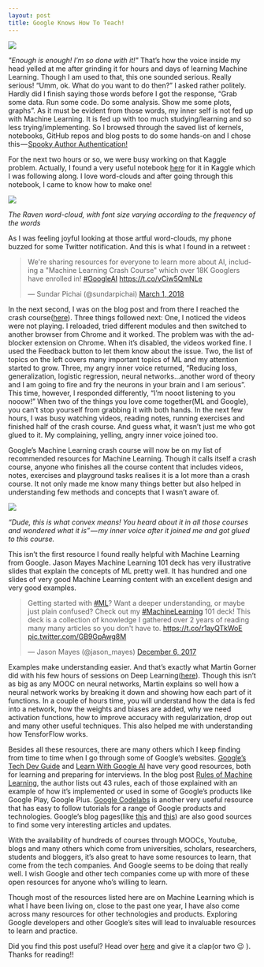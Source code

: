 ```yaml
---
layout: post
title: Google Knows How To Teach!
---
```

![](https://cdn-images-1.medium.com/max/1000/1*TU0hbeyL3e90dJ6PL1r5SA.png?raw=true)

 _"Enough is enough! I’m so done with it!"_ That’s how the voice inside my head yelled at me after grinding it for hours and days of learning Machine Learning. Though I am used to that, this one sounded serious. Really serious! “Umm, ok. What do you want to do then?” I asked rather politely.  <!--break-->Hardly did I finish saying those words before I got the response, “Grab some data. Run some code. Do some analysis. Show me some plots, graphs”. As it must be evident from those words, my inner self is not fed up with Machine Learning. It is fed up with too much studying/learning and so less trying/implementing. So I browsed through the saved list of kernels, notebooks, GitHub repos and blog posts to do some hands-on and I chose this — [Spooky Author Authentication!](https://www.kaggle.com/c/spooky-author-identification)  

 For the next two hours or so, we were busy working on that Kaggle problem. Actually, I found a very useful notebook [here](https://www.kaggle.com/arthurtok/spooky-nlp-and-topic-modelling-tutorial) for it in Kaggle which I was following along. I love word-clouds and after going through this notebook, I came to know how to make one!  

![](https://cdn-images-1.medium.com/max/1200/1*bA7Hw37OV4fjNIadj6XciQ.jpeg)
<p class="caption"><i>The Raven word-cloud, with font size varying according to the frequency of the words</i></p>

As I was feeling joyful looking at those artful word-clouds, my phone buzzed for some Twitter notification. And this is what I found in a retweet :
<blockquote class="twitter-tweet" data-lang="en"><p lang="en" dir="ltr">We&#39;re sharing resources for everyone to learn more about AI, including a &quot;Machine Learning Crash Course&quot; which over 18K Googlers have enrolled in! <a href="https://twitter.com/hashtag/GoogleAI?src=hash&amp;ref_src=twsrc%5Etfw">#GoogleAI</a> <a href="https://t.co/vCiw5QmNLe">https://t.co/vCiw5QmNLe</a></p>&mdash; Sundar Pichai (@sundarpichai) <a href="https://twitter.com/sundarpichai/status/969003071131938817?ref_src=twsrc%5Etfw">March 1, 2018</a></blockquote><script async src="https://platform.twitter.com/widgets.js" charset="utf-8"></script>

In the next second, I was on the blog post and from there I reached the crash course([here](https://developers.google.com/machine-learning/crash-course/ml-intro)). Three things followed next: One, I noticed the videos were not playing. I reloaded, tried different modules and then switched to another browser from Chrome and it worked. The problem was with the ad-blocker extension on Chrome. When it’s disabled, the videos worked fine. I used the Feedback button to let them know about the issue. Two, the list of topics on the left covers many important topics of ML and my attention started to grow. Three, my angry inner voice returned, “Reducing loss, generalization, logistic regression, neural networks…another word of theory and I am going to fire and fry the neurons in your brain and I am serious”. This time, however, I responded differently, “I’m nooot listening to you nooow!” When two of the things you love come together(ML and Google), you can’t stop yourself from grabbing it with both hands. In the next few hours, I was busy watching videos, reading notes, running exercises and finished half of the crash course. And guess what, it wasn’t just me who got glued to it. My complaining, yelling, angry inner voice joined too.   

Google’s Machine Learning crash course will now be on my list of recommended resources for Machine Learning. Though it calls itself a crash course, anyone who finishes all the course content that includes videos, notes, exercises and playground tasks realises it is a lot more than a crash course. It not only made me know many things better but also helped in understanding few methods and concepts that I wasn’t aware of.  

![](https://cdn-images-1.medium.com/max/1200/1*xgkGGEpAii8Zv5OzSNJvqQ.jpeg)  
<p class="caption"><i>“Dude, this is what convex means! You heard about it in all those courses and wondered what it is” — my inner voice after it joined me and got glued to this course.</i></p> 

This isn’t the first resource I found really helpful with Machine Learning from Google. Jason Mayes Machine Learning 101 deck has very illustrative slides that explain the concepts of ML pretty well. It has hundred and one slides of very good Machine Learning content with an excellent design and very good examples.
<blockquote class="twitter-tweet" data-lang="en"><p lang="en" dir="ltr">Getting started with <a href="https://twitter.com/hashtag/ML?src=hash&amp;ref_src=twsrc%5Etfw">#ML</a>?  Want a deeper understanding, or maybe just plain confused? Check out my <a href="https://twitter.com/hashtag/MachineLearning?src=hash&amp;ref_src=twsrc%5Etfw">#MachineLearning</a> 101 deck! This deck is a collection of knowledge I gathered over 2 years of reading many many articles so you don&#39;t have to. <a href="https://t.co/r1ayQTkWoE">https://t.co/r1ayQTkWoE</a> <a href="https://t.co/GB9GpAwg8M">pic.twitter.com/GB9GpAwg8M</a></p>&mdash; Jason Mayes (@jason_mayes) <a href="https://twitter.com/jason_mayes/status/938237021234933760?ref_src=twsrc%5Etfw">December 6, 2017</a></blockquote>
<script async src="https://platform.twitter.com/widgets.js" charset="utf-8"></script>

Examples make understanding easier. And that’s exactly what Martin Gorner did with his few hours of sessions on Deep Learning([here](https://cloud.google.com/blog/big-data/2017/01/learn-tensorflow-and-deep-learning-without-a-phd)). Though this isn’t as big as any MOOC on neural networks, Martin explains so well how a neural network works by breaking it down and showing how each part of it functions. In a couple of hours time, you will understand how the data is fed into a network, how the weights and biases are added, why we need activation functions, how to improve accuracy with regularization, drop out and many other useful techniques. This also helped me with understanding how TensforFlow works.  

Besides all these resources, there are many others which I keep finding from time to time when I go through some of Google’s websites. [Google’s Tech Dev Guide](https://techdevguide.withgoogle.com/) and [Learn With Google AI](https://ai.google/education#?modal_active=none) have very good resources, both for learning and preparing for interviews. In the blog post [Rules of Machine Learning](https://developers.google.com/machine-learning/rules-of-ml/?utm_source=google-ai&utm_medium=card-image&utm_campaign=training-hub&utm_content=ml-rules), the author lists out 43 rules, each of those explained with an example of how it’s implemented or used in some of Google’s products like Google Play, Google Plus. [Google Codelabs](https://codelabs.developers.google.com/) is another very useful resource that has easy to follow tutorials for a range of Google products and technologies. Google’s blog pages(like [this](https://research.googleblog.com/) and [this](https://developers.googleblog.com/)) are also good sources to find some very interesting articles and updates.

With the availability of hundreds of courses through MOOCs, Youtube, blogs and many others which come from universities, scholars, researchers, students and bloggers, it’s also great to have some resources to learn, that come from the tech companies. And Google seems to be doing that really well. I wish Google and other tech companies come up with more of these open resources for anyone who’s willing to learn.

Though most of the resources listed here are on Machine Learning which is what I have been living on, close to the past one year, I have also come across many resources for other technologies and products. Exploring Google developers and other Google’s sites will lead to invaluable resources to learn and practice.  

Did you find this post useful? Head over [here](https://medium.com/@theimgclist/google-knows-how-to-teach-45e531ab3ada) and give it a clap(or two &#x1f609; ). Thanks for reading!!
 




